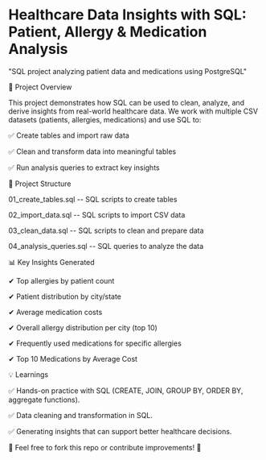# Healthcare Data Insights with SQL: Patient, Allergy & Medication Analysis
"SQL project analyzing patient data and medications using PostgreSQL"

📌 Project Overview

This project demonstrates how SQL can be used to clean, analyze, and derive insights from real-world healthcare data.
We work with multiple CSV datasets (patients, allergies, medications) and use SQL to:

✅ Create tables and import raw data

✅ Clean and transform data into meaningful tables

✅ Run analysis queries to extract key insights

📂 Project Structure

01_create_tables.sql       -- SQL scripts to create tables

02_import_data.sql         -- SQL scripts to import CSV data

03_clean_data.sql          -- SQL scripts to clean and prepare data

04_analysis_queries.sql    -- SQL queries to analyze the data

📊 Key Insights Generated

✔ Top allergies by patient count

✔ Patient distribution by city/state

✔ Average medication costs

✔  Overall allergy distribution per city (top 10)

✔  Frequently used medications for specific allergies

✔  Top 10 Medications by Average Cost

💡 Learnings

✅ Hands-on practice with SQL (CREATE, JOIN, GROUP BY, ORDER BY, aggregate functions).

✅ Data cleaning and transformation in SQL.

✅ Generating insights that can support better healthcare decisions.

📌 Feel free to fork this repo or contribute improvements! 💙

